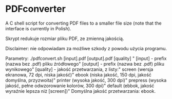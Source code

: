 # PDFconverter

A C shell script for converting PDF files to a smaller file size (note that the interface is currently in Polish).
 
Skrypt redukuje rozmiar pliku PDF, ze zmienną jakością.

Disclaimer: nie odpowiadam za możliwe szkody z powodu użycia programu.

  Parametry: ./pdfconvert.sh [input].pdf [output].pdf [quality] "
  [input] - prefix (nazwa bez .pdf) pliku źródłowego"
  [output] - prefix (nazwa bez .pdf) pliku wynikowego"
  [quality] - jakość przetwarzania, z listy:"
     screen   (wersja ekranowa, 72 dpi, niska jakość)"
     ebook    (niska jakość, 150 dpi, jakość domyślna, przyzwoita)"
     printer  (wysoka jakość, 300 dpi)"
     prepress (wysoka jakość, pełne odwzorowanie kolorów, 300 dpi)"
     default  (ebbok, jakość wyraźnie lepsza niż [screen])"
  Domyślna jakość przetwarzania: ebook.   


